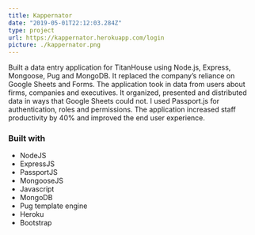 ```yaml
---
title: Kappernator
date: "2019-05-01T22:12:03.284Z"
type: project
url: https://kappernator.herokuapp.com/login
picture: ./kappernator.png
---
```


Built a data entry application for TitanHouse using Node.js, Express, Mongoose, Pug and MongoDB. It replaced the company’s reliance on Google Sheets and Forms. The application took in data from users about firms, companies and executives. It organized, presented and distributed data in ways that Google Sheets could not. I used Passport.js for authentication, roles and permissions. The application increased staff productivity by 40% and improved the end user experience.

### Built with

- NodeJS
- ExpressJS
- PassportJS
- MongooseJS
- Javascript
- MongoDB
- Pug template engine
- Heroku
- Bootstrap
